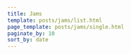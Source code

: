 ```yaml
---
title: Jams
template: posts/jams/list.html
page_template: posts/jams/single.html
paginate_by: 10
sort_by: date
---
```

